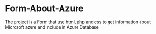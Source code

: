 # Form-About-Azure
The project is a Form that use html, php and css to get information about Microsoft azure and include in Azure Database
